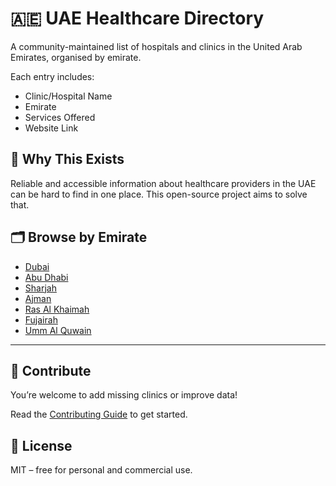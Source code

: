 # 🇦🇪 UAE Healthcare Directory

A community-maintained list of hospitals and clinics in the United Arab Emirates, organised by emirate. 

Each entry includes:
- Clinic/Hospital Name
- Emirate
- Services Offered
- Website Link

## 📍 Why This Exists

Reliable and accessible information about healthcare providers in the UAE can be hard to find in one place. This open-source project aims to solve that.

## 🗂️ Browse by Emirate

- [Dubai](data/dubai.md)
- [Abu Dhabi](data/abu-dhabi.md)
- [Sharjah](data/sharjah.md)
- [Ajman](data/ajman.md)
- [Ras Al Khaimah](data/ras-al-khaimah.md)
- [Fujairah](data/fujairah.md)
- [Umm Al Quwain](data/umm-al-quwain.md)

---

## 🤝 Contribute

You’re welcome to add missing clinics or improve data!

Read the [Contributing Guide](CONTRIBUTING.md) to get started.

## 📄 License

MIT – free for personal and commercial use.
